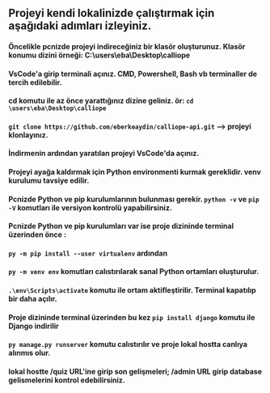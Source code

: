 ## Projeyi kendi lokalinizde çalıştırmak için aşağıdaki adımları izleyiniz.

#### Öncelikle pcnizde projeyi indireceğiniz bir klasör oluşturunuz. Klasör konumu dizini örneği: C:\users\eba\Desktop\calliope
#### VsCode'a girip terminali açınız. CMD, Powershell, Bash vb terminaller de tercih edilebilir.
#### cd komutu ile az önce yarattığınız dizine geliniz. ör: `cd \users\eba\Desktop\calliope`
#### `git clone https://github.com/eberkeaydin/calliope-api.git`  --> projeyi klonlayınız.
#### İndirmenin ardından yaratılan projeyi VsCode'da açınız.


#### Projeyi ayağa kaldırmak için Python environmenti kurmak gereklidir. venv kurulumu tavsiye edilir.
#### Pcnizde Python ve pip kurulumlarının bulunması gerekir. `python -v` ve `pip -V` komutları ile versiyon kontrolü yapabilirsiniz.
#### Pcnizde Python ve pip kurulumları var ise proje dizininde terminal üzerinden önce :
#### `py -m pip install --user virtualenv` ardından
#### `py -m venv env` komutları calıstırılarak sanal Python ortamları oluşturulur.
#### `.\env\Scripts\activate` komutu ile ortam aktifleştirilir. Terminal kapatılıp bir daha açılır.
#### Proje dizininde terminal üzerinden bu kez `pip install django` komutu ile Django indirilir 
#### `py manage.py runserver` komutu calıstırılır ve proje lokal hostta canlıya alınmıs olur.
#### lokal hostte /quiz URL'ine girip son gelişmeleri; /admin URL girip database gelismelerini kontrol edebilirsiniz.



